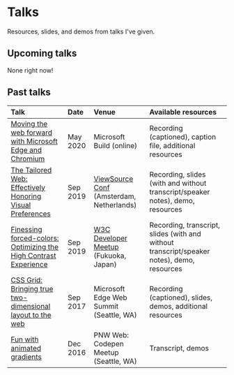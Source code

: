 # Talks

Resources, slides, and demos from talks I've given.

## Upcoming talks

None right now!

## Past talks

| Talk              | Date  | Venue           | Available resources |
| :---------------- | :-----| :---------------| :------------------ |
| [Moving the web forward with Microsoft Edge and Chromium](2020/build/) | May 2020 | Microsoft Build (online) | Recording (captioned), caption file, additional resources |
| [The Tailored Web: Effectively Honoring Visual Preferences](2019/color-contrast-view-source/) | Sep 2019 | [ViewSource Conf](https://2019.viewsourceconf.org/#schedule) (Amsterdam, Netherlands) | Recording, slides (with and without transcript/speaker notes), demo, resources |
| [Finessing forced-colors: Optimizing the High Contrast Experience](2019/tpac-hc/) | Sep 2019 | [W3C Developer Meetup](https://www.w3.org/2019/09/Meetup/speaker-melanie.html) (Fukuoka, Japan) | Recording, transcript, slides (with and without transcript/speaker notes), demo, resources |
| [CSS Grid: Bringing true two-dimensional layout to the web](2017/grid-web-summit/) | Sep 2017 | Microsoft Edge Web Summit (Seattle, WA) | Recording (captioned), slides, demos, additional resources |
| [Fun with animated gradients](https://melanie-richards.com/blog/animating-gradients/) | Dec 2016 | PNW Web: Codepen Meetup (Seattle, WA) | Transcript, demos |